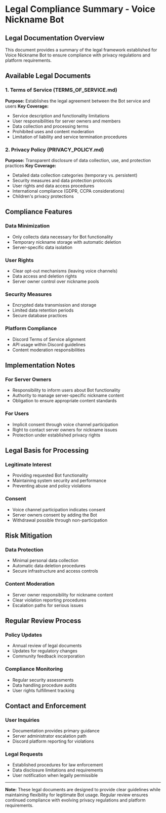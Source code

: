 # Legal Compliance Summary - Voice Nickname Bot

## Legal Documentation Overview

This document provides a summary of the legal framework established for Voice Nickname Bot to ensure compliance with privacy regulations and platform requirements.

## Available Legal Documents

### 1. Terms of Service (TERMS_OF_SERVICE.md)
**Purpose:** Establishes the legal agreement between the Bot service and users
**Key Coverage:**
- Service description and functionality limitations
- User responsibilities for server owners and members
- Data collection and processing terms
- Prohibited uses and content moderation
- Limitation of liability and service termination procedures

### 2. Privacy Policy (PRIVACY_POLICY.md)  
**Purpose:** Transparent disclosure of data collection, use, and protection practices
**Key Coverage:**
- Detailed data collection categories (temporary vs. persistent)
- Security measures and data protection protocols
- User rights and data access procedures
- International compliance (GDPR, CCPA considerations)
- Children's privacy protections

## Compliance Features

### Data Minimization
- Only collects data necessary for Bot functionality
- Temporary nickname storage with automatic deletion
- Server-specific data isolation

### User Rights
- Clear opt-out mechanisms (leaving voice channels)
- Data access and deletion rights
- Server owner control over nickname pools

### Security Measures
- Encrypted data transmission and storage
- Limited data retention periods
- Secure database practices

### Platform Compliance
- Discord Terms of Service alignment
- API usage within Discord guidelines
- Content moderation responsibilities

## Implementation Notes

### For Server Owners
- Responsibility to inform users about Bot functionality
- Authority to manage server-specific nickname content
- Obligation to ensure appropriate content standards

### For Users
- Implicit consent through voice channel participation
- Right to contact server owners for nickname issues
- Protection under established privacy rights

## Legal Basis for Processing

### Legitimate Interest
- Providing requested Bot functionality
- Maintaining system security and performance
- Preventing abuse and policy violations

### Consent
- Voice channel participation indicates consent
- Server owners consent by adding the Bot
- Withdrawal possible through non-participation

## Risk Mitigation

### Data Protection
- Minimal personal data collection
- Automatic data deletion procedures
- Secure infrastructure and access controls

### Content Moderation
- Server owner responsibility for nickname content
- Clear violation reporting procedures
- Escalation paths for serious issues

## Regular Review Process

### Policy Updates
- Annual review of legal documents
- Updates for regulatory changes
- Community feedback incorporation

### Compliance Monitoring
- Regular security assessments
- Data handling procedure audits
- User rights fulfillment tracking

## Contact and Enforcement

### User Inquiries
- Documentation provides primary guidance
- Server administrator escalation path
- Discord platform reporting for violations

### Legal Requests
- Established procedures for law enforcement
- Data disclosure limitations and requirements
- User notification when legally permissible

---

**Note:** These legal documents are designed to provide clear guidelines while maintaining flexibility for legitimate Bot usage. Regular review ensures continued compliance with evolving privacy regulations and platform requirements.